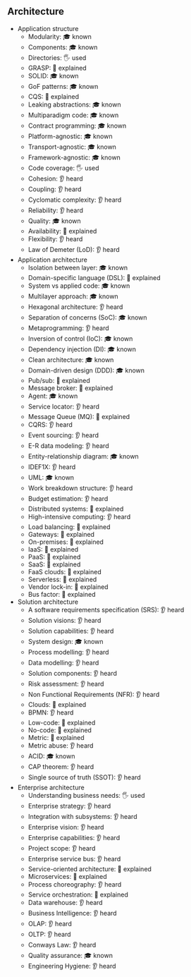 ## Architecture

- Application structure
  - Modularity: 🎓 known
  - Components: 🎓 known
  - Directories: 🖐️ used
  - GRASP: 🙋 explained
  - SOLID: 🎓 known
  - GoF patterns: 🎓 known
  - CQS: 🙋 explained
  - Leaking abstractions: 🎓 known
  - Multiparadigm code: 🎓 known
  - Contract programming: 🎓 known
  - Platform-agnostic: 🎓 known
  - Transport-agnostic: 🎓 known
  - Framework-agnostic: 🎓 known
  - Code coverage: 🖐️ used
  - Cohesion: 👂 heard
  - Coupling: 👂 heard
  - Cyclomatic complexity: 👂 heard
  - Reliability: 👂 heard
  - Quality: 🎓 known
  - Availability: 🙋 explained
  - Flexibility: 👂 heard
  - Law of Demeter (LoD): 👂 heard
- Application architecture
  - Isolation between layer: 🎓 known
  - Domain-specific language (DSL): 🙋 explained
  - System vs applied code: 🎓 known
  - Multilayer approach: 🎓 known
  - Hexagonal architecture: 👂 heard
  - Separation of concerns (SoC): 🎓 known
  - Metaprogramming: 👂 heard
  - Inversion of control (IoC): 🎓 known
  - Dependency injection (DI): 🎓 known
  - Clean architecture: 🎓 known
  - Domain-driven design (DDD): 🎓 known
  - Pub/sub: 🙋 explained
  - Message broker: 🙋 explained
  - Agent: 🎓 known
  - Service locator: 👂 heard
  - Message Queue (MQ): 🙋 explained
  - CQRS: 👂 heard
  - Event sourcing: 👂 heard
  - E-R data modeling: 👂 heard
  - Entity-relationship diagram: 🎓 known
  - IDEF1X: 👂 heard
  - UML: 🎓 known
  - Work breakdown structure: 👂 heard
  - Budget estimation: 👂 heard
  - Distributed systems: 🙋 explained
  - High-intensive computing: 👂 heard
  - Load balancing: 🙋 explained
  - Gateways: 🙋 explained
  - On-premises: 🙋 explained
  - IaaS: 🙋 explained
  - PaaS: 🙋 explained
  - SaaS: 🙋 explained
  - FaaS clouds: 🙋 explained
  - Serverless: 🙋 explained
  - Vendor lock-in: 🙋 explained
  - Bus factor: 🙋 explained
- Solution architecture
  - A software requirements specification (SRS): 👂 heard
  - Solution visions: 👂 heard
  - Solution capabilities: 👂 heard
  - System design: 🎓 known
  - Process modelling: 👂 heard
  - Data modelling: 👂 heard
  - Solution components: 👂 heard
  - Risk assessment: 👂 heard
  - Non Functional Requirements (NFR): 👂 heard
  - Clouds: 🙋 explained
  - BPMN: 👂 heard
  - Low-code: 🙋 explained
  - No-code: 🙋 explained
  - Metric: 🙋 explained
  - Metric abuse: 👂 heard
  - ACID: 🎓 known
  - CAP theorem: 👂 heard
  - Single source of truth (SSOT): 👂 heard
- Enterprise architecture
  - Understanding business needs: 🖐️ used
  - Enterprise strategy: 👂 heard
  - Integration with subsystems: 👂 heard
  - Enterprise vision: 👂 heard
  - Enterprise capabilities: 👂 heard
  - Project scope: 👂 heard
  - Enterprise service bus: 👂 heard
  - Service-oriented architecture: 🙋 explained
  - Microservices: 🙋 explained
  - Process choreography: 👂 heard
  - Service orchestration: 🙋 explained
  - Data warehouse: 👂 heard
  - Business Intelligence: 👂 heard
  - OLAP: 👂 heard
  - OLTP: 👂 heard
  - Conways Law: 👂 heard
  - Quality assurance: 🎓 known
  - Engineering Hygiene: 👂 heard
